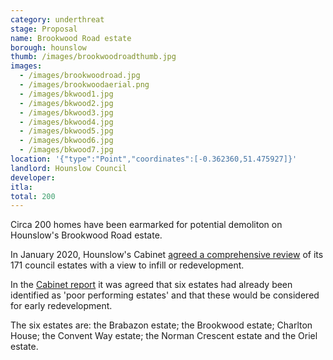 ```yaml
---
category: underthreat
stage: Proposal
name: Brookwood Road estate
borough: hounslow
thumb: /images/brookwoodroadthumb.jpg
images:
  - /images/brookwoodroad.jpg
  - /images/brookwoodaerial.png
  - /images/bkwood1.jpg
  - /images/bkwood2.jpg
  - /images/bkwood3.jpg
  - /images/bkwood4.jpg
  - /images/bkwood5.jpg
  - /images/bkwood6.jpg
  - /images/bkwood7.jpg
location: '{"type":"Point","coordinates":[-0.362360,51.475927]}'
landlord: Hounslow Council
developer:
itla:
total: 200
---
```

Circa 200 homes have been earmarked for potential demoliton on Hounslow's Brookwood Road estate.

In January 2020, Hounslow's Cabinet [agreed a comprehensive review](https://democraticservices.hounslow.gov.uk/documents/s157644/CEX432%20Housing%20Estate%20Regeneration%20Programme.pdf) of its 171 council estates with a view to infill or redevelopment.

In the [Cabinet report](https://democraticservices.hounslow.gov.uk/documents/s157644/CEX432%20Housing%20Estate%20Regeneration%20Programme.pdf) it was agreed that six estates had already been identified as 'poor performing estates' and that these would be considered for early redevelopment.

The six estates are: the Brabazon estate; the Brookwood estate; Charlton House; the Convent Way estate; the Norman Crescent estate and the Oriel estate.

